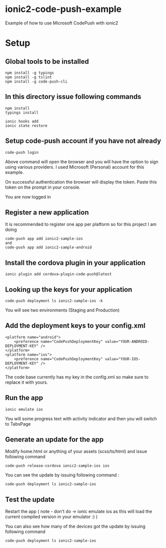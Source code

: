 # ionic2-code-push-example
Example of how to use Microsoft CodePush with ionic2

# Setup

## Global tools to be installed
```
npm install -g typings
npm install -g tslint
npm install -g code-push-cli
```

## In this directory issue following commands
```
npm install
typings install

ionic hooks add
ionic state restore
```

## Setup code-push account if you have not already

```
code-push login
```

Above command will open the browser and you will have the option
to sign using various providers. I used Microsoft (Personal) account for
this example.

On successful authentication the browser will display the token. Paste this
token on the prompt in your console.

You are now logged in

## Register a new application

It is recommended to register one app per platform so for this project I am
doing

```
code-push app add ionic2-sample-ios
and
code-push app add ionic2-sample-android
```

## Install the cordova plugin in your application
```
ionic plugin add cordova-plugin-code-push@latest
```

## Looking up the keys for your application

```
code-push deployment ls ionic2-sample-ios -k
```

You will see two environments (Staging and Production)

## Add the deployment keys to your config.xml
```
<platform name="android">
    <preference name="CodePushDeploymentKey" value="YOUR-ANDROID-DEPLOYMENT-KEY" />
</platform>
<platform name="ios">
    <preference name="CodePushDeploymentKey" value="YOUR-IOS-DEPLOYMENT-KEY" />
</platform>
```

The code base currently has my key in the config.xml so make sure to replace it
with yours.

## Run the app
```
ionic emulate ios
```

You will some progress text with activity indicator and then you will switch to TabsPage

## Generate an update for the app

Modify home.html or anything of your assets (scss/ts/html) and issue following command

```
code-push release-cordova ionic2-sample-ios ios
```

You can see the update by issuing following command :

```
code-push deployment ls ionic2-sample-ios
```

## Test the update

Restart the app ( note - don't do -> ionic emulate ios as this will load the current compiled version in your emulator :) )

You can also see how many of the devices got the update by issuing following command

```
code-push deployment ls ionic2-sample-ios
```
